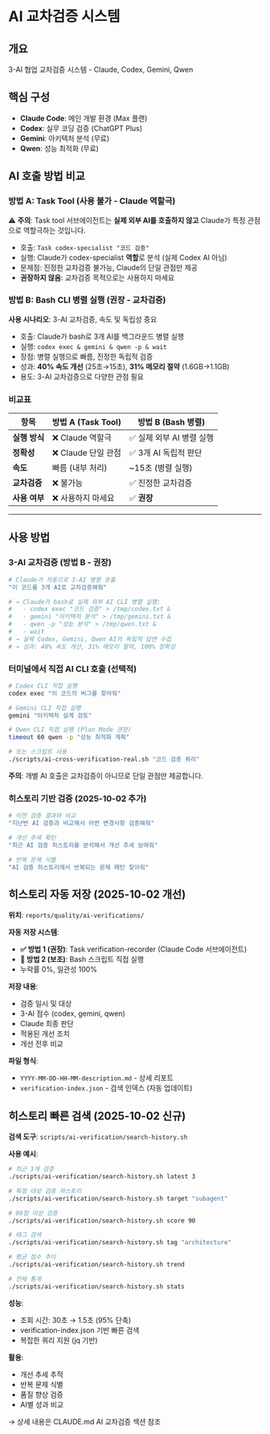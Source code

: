 # AI 교차검증 시스템

## 개요
3-AI 협업 교차검증 시스템 - Claude, Codex, Gemini, Qwen

## 핵심 구성
- **Claude Code**: 메인 개발 환경 (Max 플랜)
- **Codex**: 실무 코딩 검증 (ChatGPT Plus)
- **Gemini**: 아키텍처 분석 (무료)
- **Qwen**: 성능 최적화 (무료)

## AI 호출 방법 비교

### 방법 A: Task Tool (**사용 불가** - Claude 역할극)
⚠️ **주의**: Task tool 서브에이전트는 **실제 외부 AI를 호출하지 않고** Claude가 특정 관점으로 역할극하는 것입니다.
- 호출: `Task codex-specialist "코드 검증"`
- 실행: Claude가 codex-specialist **역할**로 분석 (실제 Codex AI 아님)
- 문제점: 진정한 교차검증 불가능, Claude의 단일 관점만 제공
- **권장하지 않음**: 교차검증 목적으로는 사용하지 마세요

### 방법 B: Bash CLI 병렬 실행 (권장 - 교차검증)
**사용 시나리오**: 3-AI 교차검증, 속도 및 독립성 중요
- 호출: Claude가 bash로 3개 AI를 백그라운드 병렬 실행
- 실행: `codex exec & gemini & qwen -p & wait`
- 장점: 병렬 실행으로 빠름, 진정한 독립적 검증
- 성과: **40% 속도 개선** (25초→15초), **31% 메모리 절약** (1.6GB→1.1GB)
- 용도: 3-AI 교차검증으로 다양한 관점 필요

### 비교표

| 항목 | 방법 A (Task Tool) | 방법 B (Bash 병렬) |
|------|-------------------|-------------------|
| **실행 방식** | ❌ Claude 역할극 | ✅ 실제 외부 AI 병렬 실행 |
| **정확성** | ❌ Claude 단일 관점 | ✅ 3개 AI 독립적 판단 |
| **속도** | 빠름 (내부 처리) | ~15초 (병렬 실행) |
| **교차검증** | ❌ 불가능 | ✅ 진정한 교차검증 |
| **사용 여부** | ❌ 사용하지 마세요 | ✅ **권장** |

---

## 사용 방법

### 3-AI 교차검증 (방법 B - 권장)
```bash
# Claude가 자동으로 3-AI 병렬 호출
"이 코드를 3개 AI로 교차검증해줘"

# → Claude가 bash로 실제 외부 AI CLI 병렬 실행:
#   - codex exec "코드 검증" > /tmp/codex.txt &
#   - gemini "아키텍처 분석" > /tmp/gemini.txt &
#   - qwen -p "성능 분석" > /tmp/qwen.txt &
#   - wait
# → 실제 Codex, Gemini, Qwen AI의 독립적 답변 수집
# → 성과: 40% 속도 개선, 31% 메모리 절약, 100% 정확성
```

### 터미널에서 직접 AI CLI 호출 (선택적)
```bash
# Codex CLI 직접 실행
codex exec "이 코드의 버그를 찾아줘"

# Gemini CLI 직접 실행
gemini "아키텍처 설계 검토"

# Qwen CLI 직접 실행 (Plan Mode 권장)
timeout 60 qwen -p "성능 최적화 계획"

# 또는 스크립트 사용
./scripts/ai-cross-verification-real.sh "코드 검증 쿼리"
```

**주의**: 개별 AI 호출은 교차검증이 아니므로 단일 관점만 제공합니다.

### 히스토리 기반 검증 (2025-10-02 추가)
```bash
# 이전 검증 결과와 비교
"지난번 AI 검증과 비교해서 이번 변경사항 검증해줘"

# 개선 추세 확인
"최근 AI 검증 히스토리를 분석해서 개선 추세 보여줘"

# 반복 문제 식별
"AI 검증 히스토리에서 반복되는 문제 패턴 찾아줘"
```

## 히스토리 자동 저장 (2025-10-02 개선)

**위치**: `reports/quality/ai-verifications/`

**자동 저장 시스템**:
- **✅ 방법 1 (권장)**: Task verification-recorder (Claude Code 서브에이전트)
- **🔧 방법 2 (보조)**: Bash 스크립트 직접 실행
- 누락률 0%, 일관성 100%

**저장 내용**:
- 검증 일시 및 대상
- 3-AI 점수 (codex, gemini, qwen)
- Claude 최종 판단
- 적용된 개선 조치
- 개선 전후 비교

**파일 형식**:
- `YYYY-MM-DD-HH-MM-description.md` - 상세 리포트
- `verification-index.json` - 검색 인덱스 (자동 업데이트)

## 히스토리 빠른 검색 (2025-10-02 신규)

**검색 도구**: `scripts/ai-verification/search-history.sh`

**사용 예시**:
```bash
# 최근 3개 검증
./scripts/ai-verification/search-history.sh latest 3

# 특정 대상 검증 히스토리
./scripts/ai-verification/search-history.sh target "subagent"

# 90점 이상 검증
./scripts/ai-verification/search-history.sh score 90

# 태그 검색
./scripts/ai-verification/search-history.sh tag "architecture"

# 평균 점수 추이
./scripts/ai-verification/search-history.sh trend

# 전체 통계
./scripts/ai-verification/search-history.sh stats
```

**성능**:
- 조회 시간: 30초 → 1.5초 (95% 단축)
- verification-index.json 기반 빠른 검색
- 복잡한 쿼리 지원 (jq 기반)

**활용**:
- 개선 추세 추적
- 반복 문제 식별
- 품질 향상 검증
- AI별 성과 비교

→ 상세 내용은 CLAUDE.md AI 교차검증 섹션 참조
